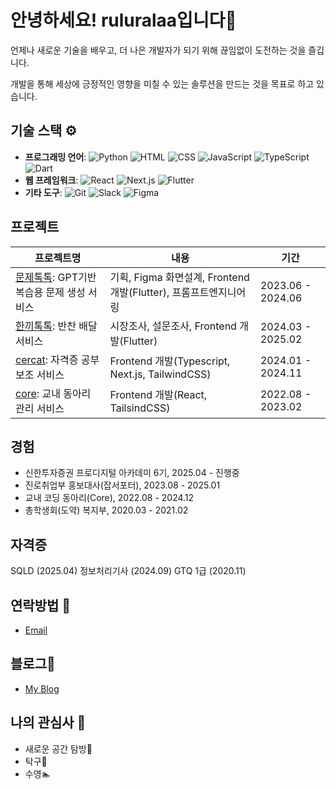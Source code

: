 # 안녕하세요! ruluralaa입니다👋 
언제나 새로운 기술을 배우고, 더 나은 개발자가 되기 위해 끊임없이 도전하는 것을 즐깁니다.

개발을 통해 세상에 긍정적인 영향을 미칠 수 있는 솔루션을 만드는 것을 목표로 하고 있습니다.

## 기술 스택 ⚙️
- **프로그래밍 언어**: ![Python](https://img.shields.io/badge/Python-3776AB?style=for-the-badge&logo=python&logoColor=white)
![HTML](https://img.shields.io/badge/HTML5-E34F26?style=for-the-badge&logo=html5&logoColor=white)
![CSS](https://img.shields.io/badge/CSS3-1572B6?style=for-the-badge&logo=css3&logoColor=white)
![JavaScript](https://img.shields.io/badge/JavaScript-F7DF1E?style=for-the-badge&logo=javascript&logoColor=black)
![TypeScript](https://img.shields.io/badge/TypeScript-3178C6?style=for-the-badge&logo=typescript&logoColor=white)
![Dart](https://img.shields.io/badge/Dart-0175C2?style=for-the-badge&logo=dart&logoColor=white)
- **웹 프레임워크**: ![React](https://img.shields.io/badge/React-61DAFB?style=for-the-badge&logo=react&logoColor=black)
![Next.js](https://img.shields.io/badge/Next.js-000000?style=for-the-badge&logo=nextdotjs&logoColor=white)
![Flutter](https://img.shields.io/badge/Flutter-02569B?style=for-the-badge&logo=flutter&logoColor=white)
- **기타 도구**: ![Git](https://img.shields.io/badge/Git-F05032?style=for-the-badge&logo=git&logoColor=white)
![Slack](https://img.shields.io/badge/Slack-4A154B?style=for-the-badge&logo=slack&logoColor=white)
![Figma](https://img.shields.io/badge/Figma-F24E1E?style=for-the-badge&logo=figma&logoColor=white)


## 프로젝트
| 프로젝트명                                        | 내용        | 기간       |                
| -------------------------------------------- | -------------- | ----------- |
|  [문제톡톡](https://github.com/QuestionTokTok/QuizTokTok-App): GPT기반 복습용 문제 생성 서비스   | 기획, Figma 화면설계, Frontend 개발(Flutter), 프롬프트엔지니어링| 2023.06 - 2024.06   | 
|  [한끼톡톡](https://github.com/MealTokTok/MealTokTok-App): 반찬 배달 서비스   | 시장조사, 설문조사, Frontend 개발(Flutter) | 2024.03 - 2025.02 | 
|  [cercat](https://github.com/COS-project/cos-frontend): 자격증 공부 보조 서비스   | Frontend 개발(Typescript, Next.js, TailwindCSS) | 2024.01 - 2024.11 | 
|  [core](https://github.com/cbnu-core-project/front): 교내 동아리 관리 서비스  |  Frontend 개발(React, TailsindCSS) | 2022.08 - 2023.02 | 

## 경험
- 신한투자증권 프로디지털 아카데미 6기, 2025.04 - 진행중
- 진로취업부 홍보대사(잡서포터), 2023.08 - 2025.01
- 교내 코딩 동아리(Core), 2022.08 - 2024.12
- 총학생회(도약) 복지부, 2020.03 - 2021.02

## 자격증
SQLD (2025.04)
정보처리기사 (2024.09)
GTQ 1급 (2020.11)

## 연락방법 💬
- [Email](bsy0302@naver.com)

## 블로그📝
- [My Blog](https://blog.naver.com/bsy0302)
  
## 나의 관심사 🎨
- 새로운 공간 탐방🚶
- 탁구🏓
- 수영🏊
